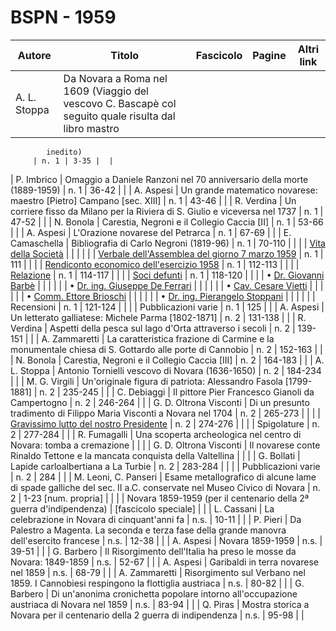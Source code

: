 # BSPN - 1959

| Autore       | Titolo                                                                                               | Fascicolo | Pagine | Altri link |
|--------------|------------------------------------------------------------------------------------------------------|-----------|--------|------------|
| A. L. Stoppa | Da Novara a Roma nel 1609 (Viaggio del vescovo C. Bascapè col seguito quale risulta dal libro mastro 

            inedito)
         | n. 1 | 3-35 |  |

| P. Imbrico | Omaggio a Daniele Ranzoni nel 70 anniversario della morte (1889-1959) | n. 1 | 36-42 | |
| A. Aspesi | Un grande matematico novarese: maestro [Pietro] Campano [sec. XIII] | n. 1 | 43-46 | |
| R. Verdina | Un corriere fisso da Milano per la Riviera di S. Giulio e viceversa nel 1737 | n. 1 | 47-52 | |
| N. Bonola | Carestia, Negroni e il Collegio Caccia [II] | n. 1 | 53-66 | |
| A. Aspesi | L'Orazione novarese del Petrarca | n. 1 | 67-69 | |
| E. Camaschella | Bibliografia di Carlo Negroni (1819-96) | n. 1 | 70-110 | |
| | [Vita della Società](http://www.ssno.it/BSPNo/bspn_vita59.html#590) | | | |
| | [Verbale dell'Assemblea del giorno 7 marzo 1959](http://www.ssno.it/BSPNo/bspn_vita59.html#591)
| n. 1 | 111 | |
| | [Rendiconto economico dell'esercizio 1958](http://www.ssno.it/BSPNo/bspn_vita59.html#592) | n. 1 | 112-113 | |
| | [Relazione](http://www.ssno.it/BSPNo/bspn_vita59.html#593) | n. 1 | 114-117 | |
| | [Soci defunti](http://www.ssno.it/BSPNo/bspn_vita59.html#594) | n. 1 | 118-120 | |
| | • [Dr. Giovanni Barbè](http://www.ssno.it/BSPNo/bspn_vita59.html#594-1) | | | |
| | • [Dr. ing. Giuseppe De Ferrari](http://www.ssno.it/BSPNo/bspn_vita59.html#594-2) | | | |
| | • [Cav. Cesare Vietti](http://www.ssno.it/BSPNo/bspn_vita59.html#594-3) | | | |
| | • [Comm. Ettore Brioschi](http://www.ssno.it/BSPNo/bspn_vita59.html#594-4) | | | |
| | • [Dr. ing. Pierangelo Stoppani](http://www.ssno.it/BSPNo/bspn_vita59.html#594-5) | | | |
| | Recensioni | n. 1 | 121-124 | |
| | Pubblicazioni varie | n. 1 | 125 | |
| A. Aspesi | Un letterato galliatese: Michele Parma [1802-1871] | n. 2 | 131-138 | |
| R. Verdina | Aspetti della pesca sul lago d'Orta attraverso i secoli | n. 2 | 139-151 | |
| A. Zammaretti | La caratteristica frazione di Carmine e la monumentale chiesa di S. Gottardo alle porte di Cannobio | n. 2 | 152-163 | |
| N. Bonola | Carestia, Negroni e il Collegio Caccia [III] | n. 2 | 164-183 | |
| A. L. Stoppa | Antonio Tornielli vescovo di Novara (1636-1650) | n. 2 | 184-234 | |
| M. G. Virgili | Un'originale figura di patriota: Alessandro Fasola [1799-1881] | n. 2 | 235-245 | |
| C. Debiaggi | Il pittore Pier Francesco Gianoli da Campertogno | n. 2 | 246-264 | |
| G. D. Oltrona Visconti | Di un presunto tradimento di Filippo Maria Visconti a Novara nel 1704 | n. 2 | 265-273 | |
| | [Gravissimo lutto del nostro Presidente](http://www.ssno.it/BSPNo/bspn_vita59.html#594-6) | n. 2 | 274-276 | |
| | Spigolature | n. 2 | 277-284 | |
| R. Fumagalli | Una scoperta archeologica nel centro di Novara: tomba a cremazione | | |
| G. D. Oltrona Visconti | Il novarese conte Rinaldo Tettone e la mancata conquista della Valtellina | | |
| G. Bollati | Lapide carloalbertiana a La Turbie | n. 2 | 283-284 | |
| | Pubblicazioni varie | n. 2 | 284 | |
| M. Leoni, C. Panseri | Esame metallografico di alcune lame di spade galliche del sec. II a.C. conservate nel Museo Civico di Novara
| n. 2 | 1-23 [num. propria] | |
| | Novara 1859-1959 (per il centenario della 2ª guerra d'indipendenza) | [fascicolo speciale] | |
| L. Cassani | La celebrazione in Novara di cinquant'anni fa | n.s. | 10-11 | |
| P. Pieri | Da Palestro a Magenta. La seconda e terza fase della grande manovra dell'esercito francese | n.s. | 12-38 | |
| A. Aspesi | Novara 1859-1959 | n.s. | 39-51 | |
| G. Barbero | Il Risorgimento dell'Italia ha preso le mosse da Novara: 1849-1859 | n.s. | 52-67 | |
| A. Aspesi | Garibaldi in terra novarese nel 1859 | n.s. | 68-79 | |
| A. Zammaretti | Risorgimento sul Verbano nel 1859. I Cannobiesi respingono la flottiglia austriaca | n.s. | 80-82 | |
| G. Barbero | Di un'anonima cronichetta popolare intorno all'occupazione austriaca di Novara nel 1859 | n.s. | 83-94 | |
| Q. Piras | Mostra storica a Novara per il centenario della 2 guerra di indipendenza | n.s. | 95-98 | |
